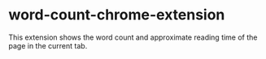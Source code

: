 # word-count-chrome-extension
This extension shows the word count and approximate reading time of the page in the current tab.
